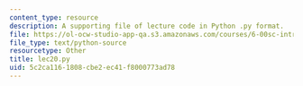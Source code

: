 ```yaml
---
content_type: resource
description: A supporting file of lecture code in Python .py format.
file: https://ol-ocw-studio-app-qa.s3.amazonaws.com/courses/6-00sc-introduction-to-computer-science-and-programming-spring-2011/5c2ca1161808cbe2ec41f8000773ad78_lec20.py
file_type: text/python-source
resourcetype: Other
title: lec20.py
uid: 5c2ca116-1808-cbe2-ec41-f8000773ad78
---
```


